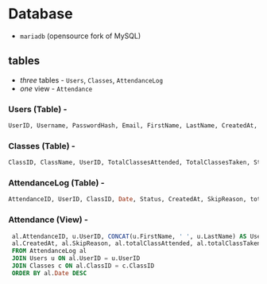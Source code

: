 # Database

- `mariadb` (opensource fork of MySQL)

## tables

- _three_ tables - `Users`, `Classes`, `AttendanceLog`
- _one_ view - `Attendance`

### Users (Table) -

```sql
UserID, Username, PasswordHash, Email, FirstName, LastName, CreatedAt, UpdatedAt
```

### Classes (Table) -

```sql
ClassID, ClassName, UserID, TotalClassesAttended, TotalClassesTaken, StartDate, Percentage(auto calculated)
```

### AttendanceLog (Table) -

```sql
AttendanceID, UserID, ClassID, Date, Status, CreatedAt, SkipReason, totalClassAttended,totalClassTaken, Percentage
```

### Attendance (View) -

```sql
 al.AttendanceID, u.UserID, CONCAT(u.FirstName, ' ', u.LastName) AS UserName, c.ClassName, al.Date, al.Status,
 al.CreatedAt, al.SkipReason, al.totalClassAttended, al.totalClassTaken, al.Percentage
 FROM AttendanceLog al
 JOIN Users u ON al.UserID = u.UserID
 JOIN Classes c ON al.ClassID = c.ClassID
 ORDER BY al.Date DESC
```

